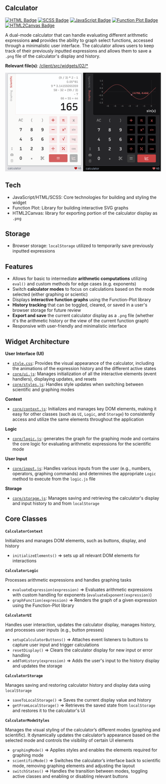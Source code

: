 ## Calculator

[![HTML Badge](https://img.shields.io/badge/HTML-B81717)](https://github.com/aniqatc/playground)
[![SCSS Badge](https://img.shields.io/badge/SCSS-B81717)](https://github.com/aniqatc/playground)
[![JavaScript Badge](https://img.shields.io/badge/JavaScript-B81717)](https://github.com/aniqatc/playground)
[![Function Plot Badge](https://img.shields.io/badge/FunctionPlot-B81717)](https://github.com/mauriciopoppe/function-plot)
[![HTML2Canvas Badge](https://img.shields.io/badge/HTML2Canvas-B81717)](https://github.com/niklasvh/html2canvas)

A dual-mode calculator that can handle evaluating different arithmetic expressions **and** provides the ability to graph select functions, accessed through a minimalistic user interface. The calculator allows users to keep track of their previously inputted expressions and allows them to save a `.png` file of the calculator's display and history.

**Relevant file(s)**: [/client/src/widgets/02/\*](../../client/src/widgets/02/)

<a href="https://playground.aniqa.dev/"><img src="/docs/screenshots/widget-02_v2.png"></a>

## Tech

- JavaScript/HTML/SCSS: Core technologies for building and styling the widget
- Function Plot: Library for building interactive SVG graphs
- HTML2Canvas: library for exporting portion of the calculator display as `.png`

## Storage

- Browser storage: `localStorage` utilized to temporarily save previously inputted expressions

## Features

- Allows for basic to intermediate **arithmetic computations** utilizing `eval()` and custom methods for edge cases (e.g. exponents)
- Switch **calculator modes** to focus on calculations based on the mode selected (either graphing or scientic)
- Displays **interactive function graphs** using the Function-Plot library
- **History tracking** that can be toggled, cleared, or saved in a user's browser storage for future review
- **Export and save** the current calculator display as a `.png` file (whether it's the arithmetic history or the view of the current function graph)
- Responsive with user-friendly and minimalistic interface

## Widget Architecture

**User Interface (UI)**

- [`style.css`](../../client/src/widgets/02/style.css): Provides the visual appearance of the calculator, including the animations of the expression history and the different active states
- [`core/ui.js`](../../client/src/widgets/02/core/ui.js): Manages initialization of all the interactive elements (event handlers), displaying updates, and resets
- [`core/styles.js`](../../client/src/widgets/02/core/styles.js): Handles style updates when switching between scientific and graphing modes

**Context**

- [`core/context.js`](../../client/src/widgets/02/core/context.js): Initializes and manages key DOM elements, making it easy for other classes (such as `UI`, `Logic`, and `Storage`) to consistently access and utilize the same elements throughout the application

**Logic**

- [`core/logic.js`](../../client/src/widgets/02/core/logic.js): generates the graph for the graphing mode and contains the core logic for evaluating arithmetic expressions for the scientific mode

**User Input**

- [`core/input.js`](../../client/src/widgets/02/core/input.js): Handles various inputs from the user (e.g., numbers, operators, graphing commands) and determines the appropriate `Logic` method to execute from the `logic.js` file

**Storage**

- [`core/storage.js`](../../client/src/widgets/02/core/storage.js): Manages saving and retrieving the calculator's display and input history to and from `localStorage`

## Core Classes

**`CalculatorContext`**

Initializes and manages DOM elements, such as buttons, display, and history

- `initializeElements()` => sets up all relevant DOM elements for interactions

**`CalculatorLogic`**

Processes arithmetic expressions and handles graphing tasks

- `evaluateExpression(expression)` => Evaluates arithmetic expressions with custom handling for exponents (`evaluateExponent(expression)`)
- `graphFunction(expression)` => Renders the graph of a given expression using the Function-Plot library

**`CalculatorUI`**

Handles user interaction, updates the calculator display, manages history, and processes user inputs (e.g., button presses)

- `setupCalculatorButtons()` => Attaches event listeners to buttons to capture user input and trigger calculations
- `resetDisplay()` => Clears the calculator display for new input or error handling
- `addToHistory(expression)` => Adds the user's input to the history display and updates the storage

**`CalculatorStorage`**

Manages saving and restoring calculator history and display data using `localStorage`

- `saveToLocalStorage()` => Saves the current display value and history
- `getFromLocalStorage()` => Retrieves the saved state from `localStorage` and restores it to the calculator's UI

**`CalculatorModeStyles`**

Manages the visual styling of the calculator’s different modes (graphing and scientific). It dynamically updates the calculator’s appearance based on the selected mode and controls the visibility of certain UI elements

- `graphingMode()` => Applies styles and enables the elements required for graphing mode
- `scientificMode()` => Switches the calculator’s interface back to scientific mode, removing graphing elements and adjusting the layout
- `switchStates()` => Handles the transition between modes, toggling active classes and enabling or disabling relevant buttons
